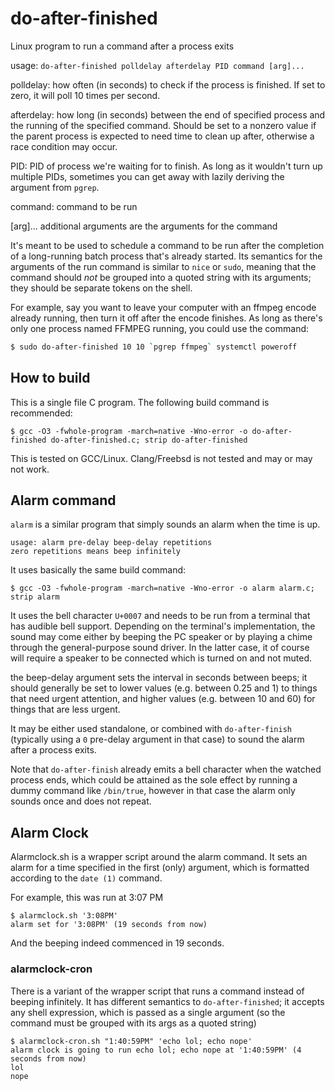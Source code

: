 # do-after-finished
Linux program to run a command after a process exits

usage: `do-after-finished polldelay afterdelay PID command [arg]...`

polldelay: how often (in seconds) to check if the process is finished. If set to zero, it will poll 10 times per second.

afterdelay: how long (in seconds) between the end of specified process and the running of the specified command. Should be set to a nonzero value if the parent process is expected to need time to clean up after, otherwise a race condition may occur.

PID: PID of process we're waiting for to finish. As long as it wouldn't turn up multiple PIDs, sometimes you can get away with lazily deriving the argument from `pgrep`.

command: command to be run

[arg]... additional arguments are the arguments for the command

It's meant to be used to schedule a command to be run after the completion of a long-running batch process that's already started. Its semantics for the arguments of the run command is similar to `nice` or `sudo`, meaning that the command should *not* be grouped into a quoted string with its arguments; they should be separate tokens on the shell.

For example, say you want to leave your computer with an ffmpeg encode already running, then turn it off after the encode finishes. As long as there's only one process named FFMPEG running, you could use the command:

```bash
$ sudo do-after-finished 10 10 `pgrep ffmpeg` systemctl poweroff
```

## How to build

This is a single file C program. The following build command is recommended:

`$ gcc -O3 -fwhole-program -march=native -Wno-error -o do-after-finished do-after-finished.c; strip do-after-finished`

This is tested on GCC/Linux. Clang/Freebsd is not tested and may or may not work.

## Alarm command

`alarm` is a similar program that simply sounds an alarm when the time is up.

```
usage: alarm pre-delay beep-delay repetitions
zero repetitions means beep infinitely
```
It uses basically the same build command:

`$ gcc -O3 -fwhole-program -march=native -Wno-error -o alarm alarm.c; strip alarm`

It uses the bell character `U+0007` and needs to be run from a terminal that has audible bell support. Depending on the terminal's implementation, the sound may come either by beeping the PC speaker or by playing a chime through the general-purpose sound driver. In the latter case, it of course will require a speaker to be connected which is turned on and not muted.

the beep-delay argument sets the interval in seconds between beeps; it should generally be set to lower values (e.g. between 0.25 and 1) to things that need urgent attention, and higher values (e.g. between 10 and 60) for things that are less urgent.

It may be either used standalone, or combined with `do-after-finish` (typically using a `0` pre-delay argument in that case) to sound the alarm after a process exits. 

Note that `do-after-finish` already emits a bell character when the watched process ends, which could be attained as the sole effect by running a dummy command like `/bin/true`, however in that case the alarm only sounds once and does not repeat.

## Alarm Clock

Alarmclock.sh is a wrapper script around the alarm command. It sets an alarm for a time specified in the first (only) argument, which is formatted according to the `date (1)` command.

For example, this was run at 3:07 PM

```
$ alarmclock.sh '3:08PM'
alarm set for '3:08PM' (19 seconds from now)
```

And the beeping indeed commenced in 19 seconds.

### alarmclock-cron
There is a variant of the wrapper script that runs a command instead of beeping infinitely. It has different semantics to `do-after-finished`; it accepts any shell expression, which is passed as a single argument (so the command must be grouped with its args as a quoted string)


```
$ alarmclock-cron.sh "1:40:59PM" 'echo lol; echo nope'
alarm clock is going to run echo lol; echo nope at '1:40:59PM' (4 seconds from now)
lol
nope

```
